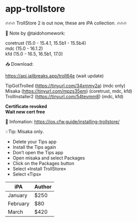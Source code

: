# app-trollstore 

🔥🔥🔥 TrollStore 2 is out now, these are iPA collection. 🔥🔥🔥 

📝 Note by @taidohomework:

coretrust (15.0 - 15.4.1, 15.5b1 - 15.5b4)   
mdc (15.0 - 16.1.2)   
kfd (15.0 - 16.5, 16.5b1, 17.0)     


📥 Download:  
       
https://api.jailbreaks.app/troll64e (wait update)    

TipGotTrolled (https://tinyurl.com/34xmmy2a) (mdc only)    
Misaka (https://tinyurl.com/mpzs35em) (coretrust, mdc, kfd)    
TrollInstaller2 (https://tinyurl.com/54tevmm8) (mdc, kfd)    

**Certificate revoked**   
**Wait new cert free**        
    
🚩 Infomation: https://ios.cfw.guide/installing-trollstore/         
          
💡Tip: Misaka only.   
   
- Delete your Tips app   
- Install the Tips again   
- Don’t open the Tips app    
- Open misaka and select Packages    
- Click on the Packages button    
- Select «Install TrollStore»    
- Select «Tips»     
        
| iPA      | Author  |
| -------- | ------- |
| January  | $250    |
| February | $80     |
| March    | $420    |
